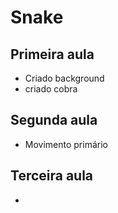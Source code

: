 # Snake

## Primeira aula

- Criado background
- criado cobra

## Segunda aula

- Movimento primário

## Terceira aula

- 
